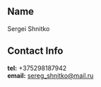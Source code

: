 ## Name
Sergei Shnitko 
## Contact Info
**tel:** +375298187942 <br>
**email:** sereg_shnitko@mail.ru